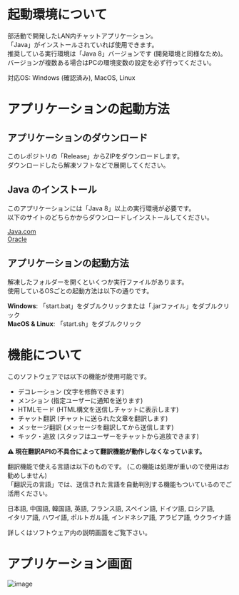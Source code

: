 # 起動環境について
部活動で開発したLAN内チャットアプリケーション。  
「Java」がインストールされていれば使用できます。  
推奨している実行環境は「Java 8」バージョンです (開発環境と同様なため)。  
バージョンが複数ある場合はPCの環境変数の設定を必ず行ってください。  

対応OS: Windows (確認済み), MacOS, Linux
# アプリケーションの起動方法
## アプリケーションのダウンロード
このレポジトリの「Release」からZIPをダウンロードします。  
ダウンロードしたら解凍ソフトなどで展開してください。  
## Java のインストール
このアプリケーションには「Java 8」以上の実行環境が必要です。  
以下のサイトのどちらかからダウンロードしインストールしてください。  
  
[Java.com](https://www.java.com/en/download/)  
[Oracle](https://www.oracle.com/jp/java/technologies/downloads/#java8)  
## アプリケーションの起動方法
解凍したフォルダーを開くといくつか実行ファイルがあります。  
使用しているOSごとの起動方法は以下の通りです。  
  
**Windows**: 「start.bat」をダブルクリックまたは「.jarファイル」をダブルクリック  
**MacOS & Linux**: 「start.sh」をダブルクリック  
# 機能について
このソフトウェアでは以下の機能が使用可能です。

- デコレーション (文字を修飾できます)
- メンション (指定ユーザーに通知を送ります)
- HTMLモード (HTML構文を送信しチャットに表示します)
- チャット翻訳 (チャットに送られた文章を翻訳します)
- メッセージ翻訳 (メッセージを翻訳してから送信します)
- キック・追放 (スタッフはユーザーをチャットから追放できます)

**⚠ 現在翻訳APIの不具合によって翻訳機能が動作しなくなっています。**   
  
翻訳機能で使える言語は以下のものです。 (この機能は処理が重いので使用はお勧めしません)  
「翻訳元の言語」では、送信された言語を自動判別する機能もついているのでご活用ください。  

日本語, 中国語, 韓国語, 英語, フランス語, スペイン語, ドイツ語, ロシア語,  
イタリア語, ハワイ語, ポルトガル語, インドネシア語, アラビア語, ウクライナ語

詳しくはソフトウェア内の説明画面をご覧下さい。
# アプリケーション画面
![image](https://user-images.githubusercontent.com/109849033/180603413-d9260584-eb67-436d-a648-d3eca091d1da.png)

